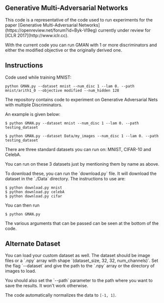 ## Generative Multi-Adversarial Networks
<p>This code is a representative of the code used to run experiments for the paper
[Generative Multi-Adversarial Networks](https://openreview.net/forum?id=Byk-VI9eg) currently
under review for [ICLR 2017](http://www.iclr.cc).</p>

<p>With the current code you can run GMAN with 1 or more discriminators and either the modified objective
or the originally derived one.</p>

## Instructions

Code used while training MNIST:
```
python GMAN.py --dataset mnist --num_disc 1 --lam 0. --path mnist/arith1_0 --objective modified --num_hidden 128
```

The repository contains code to experiment on Generative Adversarial Nets
with multiple Discriminators.

An example is given below:

```
$ python GMAN.py --dataset mnist --num_disc 1 --lam 0. --path testing_dataset

$ python GMAN.py --dataset Data/my_images --num_disc 1 --lam 0. --path testing_dataset
```

<p>There are three standard datasets you can run on:
MNIST, CIFAR-10 and CelebA.</p>
<p>You can run on these 3 datasets just by mentioning them by name as above.</p>
<p>To download these, you can run the `download.py` file.
It will download the dataset in the `./Data` directory. The instructions
to use are:</p>

```
$ python download.py mnist
$ python download.py celebA
$ python download.py cifar
```

You can then run
```
$ python GMAN.py
```
The various arguments that can be passed can be seen at the bottom of the code.

<h2>Alternate Dataset</h2>
<p>You can load your custom dataset as well. The dataset should be image files or
a `.npy` array with shape `(dataset_size, 32, 32, num_channels)`.
Set the flag `--dataset` and give the path to the `.npy` array or the directory
of images to load.</p>

<p>You should also set the `--path` parameter to the path where you want to 
save the results. It won't work otherwise.</p>


The code automatically normalizes the data to `[-1, 1]`.
